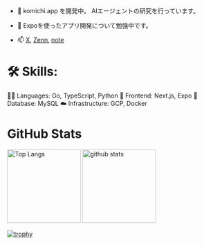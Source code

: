 - 🔭 komichi.app を開発中。 AIエージェントの研究を行っています。

- 🌱 Expoを使ったアプリ開発について勉強中です。

- 📫 [X](https://x.com/mskzacker), [Zenn](https://zenn.dev/dev_zacker), [note](https://note.com/zacker2010)

# 🛠️ Skills:

👨‍💻 Languages: Go, TypeScript, Python
🎨 Frontend: Next.js, Expo
💾 Database: MySQL
☁️ Infrastructure: GCP, Docker

# GitHub Stats
<div align="left"> 
  <img alt="Top Langs" height="170px" src="https://github-readme-stats.vercel.app/api?username=zackerms&theme=vue-dark&layout=compact" />
  <img alt="github stats" height="170px" src="https://github-readme-stats.vercel.app/api/top-langs/?username=zackerms&theme=vue-dark&layout=compact" />
</div>

[![trophy](https://github-profile-trophy.vercel.app/?username=zackerms)](https://github.com/zackerms/github-profile-trophy)

